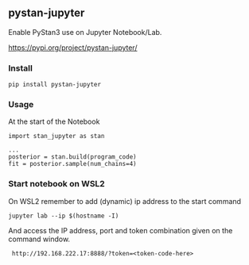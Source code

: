 ## pystan-jupyter
Enable PyStan3 use on Jupyter Notebook/Lab.

https://pypi.org/project/pystan-jupyter/

### Install

    pip install pystan-jupyter


### Usage

At the start of the Notebook

```ipython
import stan_jupyter as stan

...
posterior = stan.build(program_code)
fit = posterior.sample(num_chains=4)
```

### Start notebook on WSL2

On WSL2 remember to add (dynamic) ip address to the start command

    jupyter lab --ip $(hostname -I)
    
And access the IP address, port and token combination given on the command window.

     http://192.168.222.17:8888/?token=<token-code-here>
